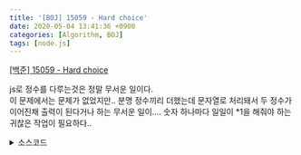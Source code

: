 ```yaml
---
title: '[BOJ] 15059 - Hard choice'
date: 2020-05-04 13:41:36 +0900
categories: [Algorithm, BOJ]
tags: [node.js]
---
```


[[백준] 15059 - Hard choice](https://www.acmicpc.net/problem/15059)<br>

js로 정수를 다루는것은 정말 무서운 일이다.<br>
이 문제에서는 문제가 없었지만.. 분명 정수끼리 더했는데 문자열로 처리돼서 두 정수가 이어진채 출력이 된다거나 하는 무서운 일이.... 숫자 하나마다 일일이 *1을 해줘야 하는 귀찮은 작업이 필요하다..

<details>
  <summary> 소스코드 </summary>
    <div markdown="1">

```javascript
const readline = require('readline');

const rl = readline.createInterface({
  input: process.stdin,
  output: process.stdout
});
let i=0;
let meal=[];
let pass=[];
rl.on('line', function(line) {
    if(i==0){
        meal=line.split(' ');
    }
    else if(i==1){
        pass = line.split(' ');
    }
    i+=1;
}).on("close", function() {
    let ans=0;
    for(let i=0;i<3;i++){
        if(pass[i]-meal[i]>0) ans+=pass[i]-meal[i];
    }
    console.log(ans);
    process.exit();
});
```

</div>
</details>